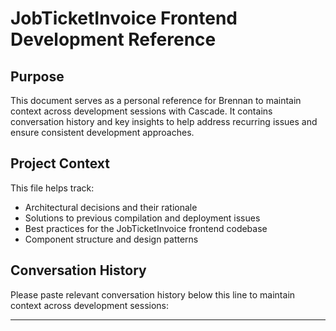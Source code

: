 # JobTicketInvoice Frontend Development Reference

## Purpose
This document serves as a personal reference for Brennan to maintain context across development sessions with Cascade. It contains conversation history and key insights to help address recurring issues and ensure consistent development approaches.

## Project Context
This file helps track:
- Architectural decisions and their rationale
- Solutions to previous compilation and deployment issues
- Best practices for the JobTicketInvoice frontend codebase
- Component structure and design patterns

## Conversation History
Please paste relevant conversation history below this line to maintain context across development sessions:

---
